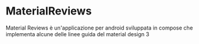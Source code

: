 # MaterialReviews
Material Reviews è un'applicazione per android sviluppata in compose che implementa alcune delle linee guida del material design 3
